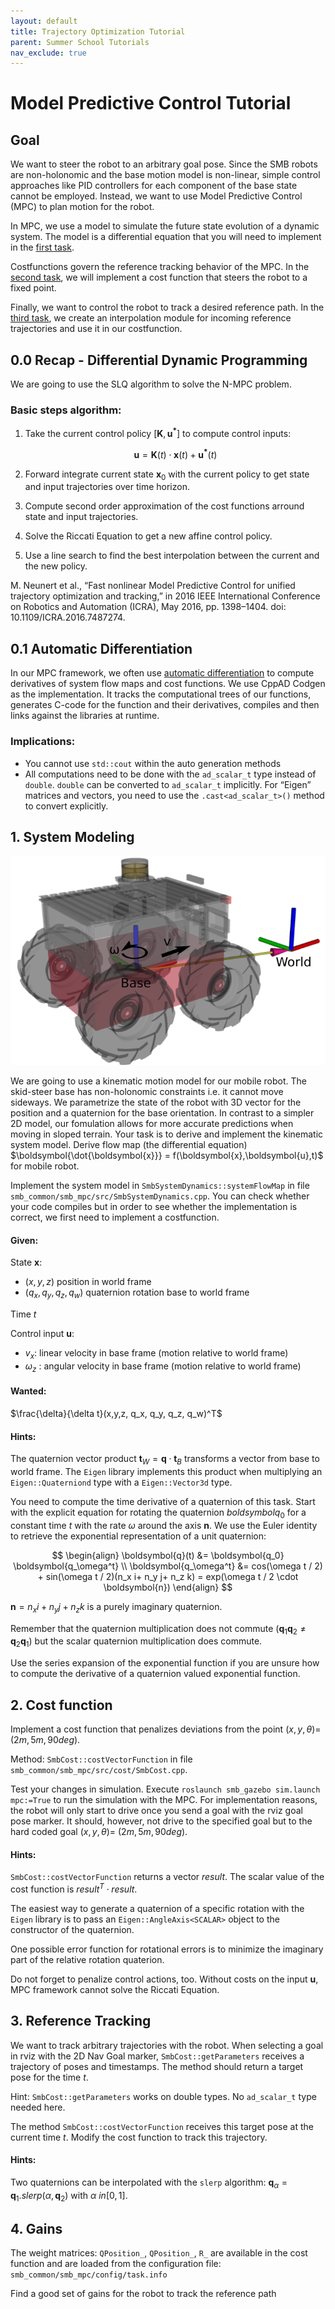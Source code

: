 ```yaml
---
layout: default
title: Trajectory Optimization Tutorial
parent: Summer School Tutorials
nav_exclude: true
---
```


# Model Predictive Control Tutorial

## Goal
We want to steer the robot to an arbitrary goal pose. Since the SMB robots are non-holonomic and the base motion model is non-linear, simple control approaches like PID controllers for each component of the base state cannot be employed. Instead, we want to use Model Predictive Control (MPC) to plan motion for the robot.

In MPC, we use a model to simulate the future state evolution of a dynamic system. The model is a differential equation that you will need to implement in the [first task](#1-system-modeling).

Costfunctions govern the reference tracking behavior of the MPC. In the [second task](#2-cost-function), we will implement a cost function that steers the robot to a fixed point.

Finally, we want to control the robot to track a desired reference path. In the [third task](#3-reference-tracking), we create an interpolation module for incoming reference trajectories and use it in our costfunction.

## 0.0 Recap - Differential Dynamic Programming

We are going to use the SLQ algorithm to solve the N-MPC problem.

### Basic steps algorithm:
1. Take the current control policy $[\boldsymbol{K}, \boldsymbol{u^*}]$ to compute control inputs:

    $$\boldsymbol{u}= \boldsymbol{K}(t) \cdot \boldsymbol{x}(t) + \boldsymbol{u^*}(t)$$

2. Forward integrate current state $\boldsymbol{x}_0$ with the current policy to get state and input trajectories over time horizon.
3. Compute second order approximation of the cost functions arround state and input trajectories.
4. Solve the Riccati Equation to get a new affine control policy.
5. Use a line search to find the best interpolation between the current and the new policy.


M. Neunert et al., “Fast nonlinear Model Predictive Control for unified trajectory optimization and tracking,” in 2016 IEEE International Conference on Robotics and Automation (ICRA), May 2016, pp. 1398–1404. doi: 10.1109/ICRA.2016.7487274.


## 0.1 Automatic Differentiation

In our MPC framework, we often use [automatic differentiation](https://en.wikipedia.org/wiki/Automatic_differentiation) to compute derivatives of system flow maps and cost functions.
We use CppAD Codgen as the implementation. It tracks the computational trees of our functions, generates C-code for the function and their derivatives, compiles and then links against the libraries at runtime.
### Implications:
- You cannot use `std::cout` within the auto generation methods
- All computations need to be done with the `ad_scalar_t` type instead of `double`.
  `double` can be converted to `ad_scalar_t` implicitly.
  For “Eigen” matrices and vectors, you need to use the `.cast<ad_scalar_t>()` method to convert explicitly.



## 1. System Modeling
![Image of the SMB](mpc_tutorial_smb.png)

We are going to use a kinematic motion model for our mobile robot. The skid-steer base has non-holonomic constraints i.e. it cannot move sideways. We parametrize the state of the robot with 3D vector for the position and a quaternion for the base orientation. In contrast to a simpler 2D model, our fomulation allows for more accurate predictions when moving in sloped terrain.
Your task is to derive and implement the kinematic system model.
Derive flow map (the differential equation) $\boldsymbol{\dot{\boldsymbol{x}}} = f(\boldsymbol{x},\boldsymbol{u},t)$ for mobile robot.

Implement the system model in `SmbSystemDynamics::systemFlowMap` in file `smb_common/smb_mpc/src/SmbSystemDynamics.cpp`.
You can check whether your code compiles but in order to see whether the implementation is correct, we first need to implement a costfunction.

#### Given:

State $\boldsymbol{x}$:
- $(x,y,z)$ position in world frame
- $(q_x, q_y, q_z, q_w)$ quaternion rotation base to world frame

Time $t$

Control input $\boldsymbol{u}$:
- $v_x$: linear velocity in base frame (motion relative to world frame)
- $\omega_z$ : angular velocity in base frame (motion relative to world frame)

#### Wanted:
$\frac{\delta}{\delta t}(x,y,z, q_x, q_y, q_z, q_w)^T$

#### Hints:
The quaternion vector product $\boldsymbol{t}_W = \boldsymbol{q} \cdot \boldsymbol{t}_B$ transforms a vector from base to world frame. The `Eigen` library implements this product when multiplying an `Eigen::Quaterniond` type with a `Eigen::Vector3d` type.

You need to compute the time derivative of a quaternion of this task.
Start with the explicit equation for rotating the quaternion $boldsymbol{q_0}$ for a constant time $t$ with the rate $\omega$ around the axis $\boldsymbol{n}$. We use the Euler identity to retrieve the exponential representation of a unit quaternion:

$$
\begin{align}
\boldsymbol{q}(t) &= \boldsymbol{q_0} \boldsymbol{q_\omega^t} \\
\boldsymbol{q_\omega^t} &= cos(\omega t / 2) + sin(\omega t / 2)(n_x i+ n_y j+ n_z k) = exp(\omega t / 2 \cdot \boldsymbol{n})
\end{align}
$$

$\boldsymbol{n} = n_x i+ n_y j+ n_z k$ is a purely imaginary quaternion.

Remember that the quaternion multiplication does not commute ($\boldsymbol{q}_1\boldsymbol{q}_2 \neq \boldsymbol{q}_2\boldsymbol{q}_1$) but the scalar quaternion multiplication does commute.

Use the series expansion of the exponential function if you are unsure how to compute the derivative of a quaternion valued exponential function.

## 2. Cost function

Implement a cost function that penalizes deviations from the point $(x,y,\theta)$= $(2m, 5m, 90deg)$.

Method: `SmbCost::costVectorFunction` in file `smb_common/smb_mpc/src/cost/SmbCost.cpp`.

Test your changes in simulation. Execute `roslaunch smb_gazebo sim.launch mpc:=True` to run the simulation with the MPC. For implementation reasons, the robot will only start to drive once you send a goal with the rviz goal pose marker. It should, however, not drive to the specified goal but to the hard coded goal $(x,y,\theta)$= $(2m, 5m, 90deg)$.

#### Hints:
`SmbCost::costVectorFunction` returns a vector $result$.
The scalar value of the cost function is $result^T \cdot result$.

The easiest way to generate a quaternion of a specific rotation with the `Eigen` library is to pass an `Eigen::AngleAxis<SCALAR>` object to the constructor of the quaternion. 

One possible error function for rotational errors is to minimize the imaginary part of the relative rotation quaterion.

Do not forget to penalize control actions, too. Without costs on the input $\boldsymbol{u}$, MPC framework cannot solve the Riccati Equation.

## 3. Reference Tracking

We want to track arbitrary trajectories with the robot.
When selecting a goal in  rviz with the 2D Nav Goal marker, `SmbCost::getParameters` receives a trajectory of poses and timestamps.
The method should return a target pose for the time $t$.

Hint: `SmbCost::getParameters` works on double types. No `ad_scalar_t` type needed here.

The method `SmbCost::costVectorFunction` receives this target pose at the current time $t$. Modify the cost function to track this trajectory.

#### Hints:

Two quaternions can be interpolated with the `slerp` algorithm: $\boldsymbol{q}_\alpha = \boldsymbol{q}_1.slerp(\alpha, \boldsymbol{q}_2)$ with $\alpha \ in [0, 1]$.

## 4. Gains

The weight matrices: `QPosition_`, `QPosition_`, `R_` are available in the cost function and are loaded from the configuration file:
`smb_common/smb_mpc/config/task.info`

Find a good set of gains for the robot to track the reference path

<!---
## 5. Dynamic System model (optional)

The kinematic system model assumes that the robot velocity can be changed instantaneously. Since this is not possible on physical systems there are going to be tracking errors.

A system model that takes accelerations as inputs and has the base velocity as part of the system state is more realistic since it does not allow for jumps in the velocity profiles.

Checkout the branch `mpc_tutorial/dynamic_model`

Implement a dynamic system model and a costfunction for tracking trajectories.
`smb_common/smb_mpc/src/SmbSystemDynamics.cpp`
`smb_common/smb_mpc/src/cost/SmbCost.cpp`
--->
